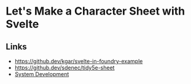 # Let's Make a Character Sheet with Svelte

## Links
- https://github.dev/kgar/svelte-in-foundry-example
- https://github.dev/sdenec/tidy5e-sheet
- [System Development](https://www.youtube.com/playlist?list=PLFV9z59nkHDccUbRXVt623UdloPTclIrz)